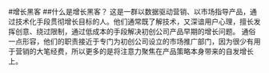 #增长黑客
##什么是增长黑客？
这是一群以数据驱动营销、以市场指导产品，通过技术化手段贯彻增长目标的人。他们通常既了解技术，又深谙用户心理，擅长发挥创意、绕过限制，通过低成本的手段解决初创公司产品早期的增长问题。
通俗一点形容，他们的职责接近于专门为初创公司设立的市场推广部门，因为很少有用于营销的大笔经费，所以更多的是将注意力聚焦在产品策略本身带来的自发增长上。

